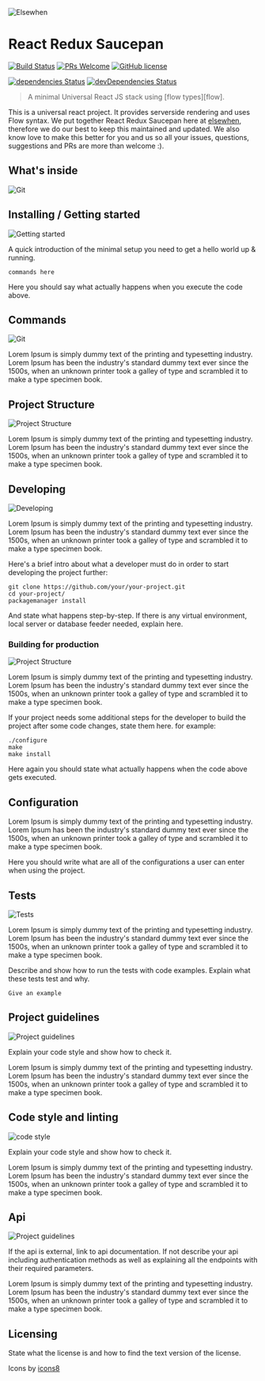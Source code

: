 ![Elsewhen](./docs/images/saucepan-lg.png)

# React Redux Saucepan

[![Build Status](https://img.shields.io/travis/elsewhencode/react-redux-saucepan.svg?style=flat-square)](https://travis-ci.org/elsewhencode/react-redux-saucepan) [![PRs Welcome](https://img.shields.io/badge/PRs-welcome-brightgreen.svg?style=flat-square)](http://makeapullrequest.com) [![GitHub license](https://img.shields.io/badge/license-MIT-blue.svg?style=flat-square)](https://github.com/your/your-project/blob/master/LICENSE)

[![dependencies Status](https://david-dm.org/elsewhencode/react-redux-saucepan/status.svg?style=flat-square)](https://david-dm.org/elsewhencode/react-redux-saucepan)  [![devDependencies Status](https://david-dm.org/elsewhencode/react-redux-saucepan/dev-status.svg?style=flat-square)](https://david-dm.org/elsewhencode/react-redux-saucepan?type=dev)
> A minimal Universal React JS stack using [flow types][flow].

This is a universal react project. It provides serverside rendering and uses Flow syntax. We put together React Redux Saucepan here at [elsewhen](http://elsewhen.co), therefore we do our best to keep this maintained and updated. We also know love to make this better for you and us so all your issues, questions, suggestions and PRs are more than welcome :).

## What's inside
![Git](/docs/images/dispenser.png)



## Installing / Getting started
![Getting started](/docs/images/install.png)

A quick introduction of the minimal setup you need to get a hello world up &
running.

```shell
commands here
```

Here you should say what actually happens when you execute the code above.


## Commands
![Git](/docs/images/console.png)

Lorem Ipsum is simply dummy text of the printing and typesetting industry. Lorem Ipsum has been the industry's standard dummy text ever since the 1500s, when an unknown printer took a galley of type and scrambled it to make a type specimen book.

## Project Structure
![Project Structure](/docs/images/folders.png)

Lorem Ipsum is simply dummy text of the printing and typesetting industry. Lorem Ipsum has been the industry's standard dummy text ever since the 1500s, when an unknown printer took a galley of type and scrambled it to make a type specimen book.

## Developing
![Developing](/docs/images/development.png)

Lorem Ipsum is simply dummy text of the printing and typesetting industry. Lorem Ipsum has been the industry's standard dummy text ever since the 1500s, when an unknown printer took a galley of type and scrambled it to make a type specimen book.

Here's a brief intro about what a developer must do in order to start developing
the project further:

```shell
git clone https://github.com/your/your-project.git
cd your-project/
packagemanager install
```

And state what happens step-by-step. If there is any virtual environment, local server or database feeder needed, explain here.

### Building for production
![Project Structure](/docs/images/production.png)

Lorem Ipsum is simply dummy text of the printing and typesetting industry. Lorem Ipsum has been the industry's standard dummy text ever since the 1500s, when an unknown printer took a galley of type and scrambled it to make a type specimen book.

If your project needs some additional steps for the developer to build the
project after some code changes, state them here. for example:

```shell
./configure
make
make install
```

Here again you should state what actually happens when the code above gets
executed.


## Configuration

Lorem Ipsum is simply dummy text of the printing and typesetting industry. Lorem Ipsum has been the industry's standard dummy text ever since the 1500s, when an unknown printer took a galley of type and scrambled it to make a type specimen book.

Here you should write what are all of the configurations a user can enter when
using the project.

## Tests
![Tests](/docs/images/testing.png)

Lorem Ipsum is simply dummy text of the printing and typesetting industry. Lorem Ipsum has been the industry's standard dummy text ever since the 1500s, when an unknown printer took a galley of type and scrambled it to make a type specimen book.

Describe and show how to run the tests with code examples.
Explain what these tests test and why.

```shell
Give an example
```

## Project guidelines
![Project guidelines](/docs/images/project-guidelines.png)

Explain your code style and show how to check it.

Lorem Ipsum is simply dummy text of the printing and typesetting industry. Lorem Ipsum has been the industry's standard dummy text ever since the 1500s, when an unknown printer took a galley of type and scrambled it to make a type specimen book.

## Code style and linting
![code style](/docs/images/code-style.png)

Explain your code style and show how to check it.

Lorem Ipsum is simply dummy text of the printing and typesetting industry. Lorem Ipsum has been the industry's standard dummy text ever since the 1500s, when an unknown printer took a galley of type and scrambled it to make a type specimen book.

## Api
![Project guidelines](/docs/images/api.png)

If the api is external, link to api documentation. If not describe your api including authentication methods as well as explaining all the endpoints with their required parameters.

Lorem Ipsum is simply dummy text of the printing and typesetting industry. Lorem Ipsum has been the industry's standard dummy text ever since the 1500s, when an unknown printer took a galley of type and scrambled it to make a type specimen book.

## Licensing

State what the license is and how to find the text version of the license.

Icons by [icons8](https://icons8.com/)
